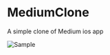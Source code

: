 # MediumClone
A simple clone of Medium ios app

![Sample](https://media.giphy.com/media/8cQrdGHA2P0D8c9mpB/giphy.gif)
